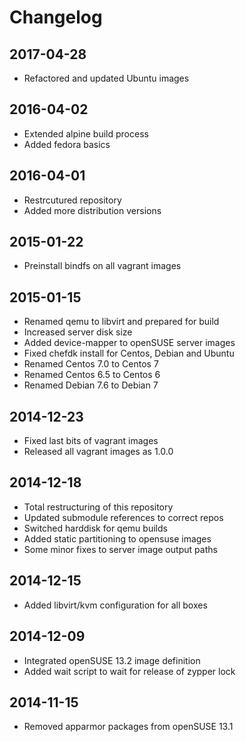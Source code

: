 # Changelog


## 2017-04-28

* Refactored and updated Ubuntu images


## 2016-04-02

* Extended alpine build process
* Added fedora basics


## 2016-04-01

* Restrcutured repository
* Added more distribution versions


## 2015-01-22

* Preinstall bindfs on all vagrant images


## 2015-01-15

* Renamed qemu to libvirt and prepared for build
* Increased server disk size
* Added device-mapper to openSUSE server images
* Fixed chefdk install for Centos, Debian and Ubuntu
* Renamed Centos 7.0 to Centos 7
* Renamed Centos 6.5 to Centos 6
* Renamed Debian 7.6 to Debian 7


## 2014-12-23

* Fixed last bits of vagrant images
* Released all vagrant images as 1.0.0


## 2014-12-18

* Total restructuring of this repository
* Updated submodule references to correct repos
* Switched harddisk for qemu builds
* Added static partitioning to opensuse images
* Some minor fixes to server image output paths


## 2014-12-15

* Added libvirt/kvm configuration for all boxes


## 2014-12-09

* Integrated openSUSE 13.2 image definition
* Added wait script to wait for release of zypper lock


## 2014-11-15

* Removed apparmor packages from openSUSE 13.1
